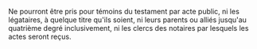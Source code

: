   
 Ne pourront être pris pour témoins du testament par acte public, ni les légataires, à quelque titre qu'ils soient, ni leurs parents ou alliés jusqu'au quatrième degré inclusivement, ni les clercs des notaires par lesquels les actes seront reçus.  

  
